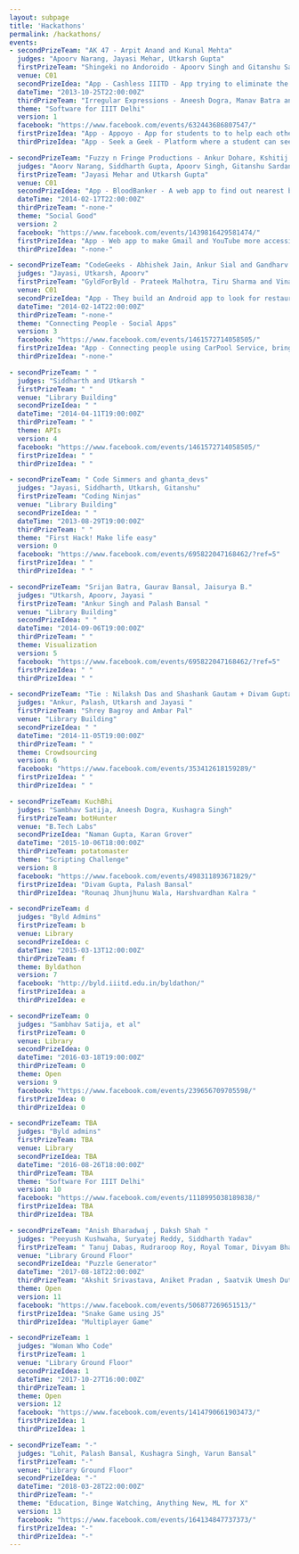 ```yaml
---
layout: subpage
title: 'Hackathons'
permalink: /hackathons/
events:
- secondPrizeTeam: "AK 47 - Arpit Anand and Kunal Mehta"
  judges: "Apoorv Narang, Jayasi Mehar, Utkarsh Gupta"
  firstPrizeTeam: "Shingeki no Andoroido - Apoorv Singh and Gitanshu Sardana"
  venue: C01
  secondPrizeIdea: "App - Cashless IIITD - App trying to eliminate the need of cash from places like Mess, Cafeteria etc. in IIITD. They created two Android apps- a buyer and a vendor app for secure payments through QR codes along with a cloud backend using Parse"
  dateTime: "2013-10-25T22:00:00Z"
  thirdPrizeTeam: "Irregular Expressions - Aneesh Dogra, Manav Batra and Tushar Gupta - All first years!"
  theme: "Software for IIIT Delhi"
  version: 1
  facebook: "https://www.facebook.com/events/632443686807547/"
  firstPrizeIdea: "App - Appoyo - App for students to to help each other out in sharing food orders, resources, lost n found and more. They created an Android app with a Ruby on Rails server with implementation of Google authentication, a secure API and Android push notifications."
  thirdPrizeIdea: "App - Seek a Geek - Platform where a student can seek help from someone else who has prior knowledge of a topic or subject. Wanted geeks to meet and learn through physical meetings. They created a Python web app using Google App Engine with frontend in HTML. Many advanced features were implemented in an easy way for setting up classes with each other."

- secondPrizeTeam: "Fuzzy n Fringe Productions - Ankur Dohare, Kshitij Jain and Magus Verma"
  judges: "Aoorv Narang, Siddharth Gupta, Apoorv Singh, Gitanshu Sardana"
  firstPrizeTeam: "Jayasi Mehar and Utkarsh Gupta"
  venue: C01
  secondPrizeIdea: "App - BloodBanker - A web app to find out nearest blood donors and post requirements for blood. They created a Ruby on Rails web app in which donors and those in need of blood could find each other on a Google Map to get in touch."
  dateTime: "2014-02-17T22:00:00Z"
  thirdPrizeTeam: "-none-"
  theme: "Social Good"
  version: 2
  facebook: "https://www.facebook.com/events/1439816429581474/"
  firstPrizeIdea: "App - Web app to make Gmail and YouTube more accessible for the blind and deaf. They created an Ruby on Rails web app which parsed Gmail's atom feed to read aloud email to blind people. They also implemented a Python script which they called from their Rails app to extract audio from YouTube videos, convert it to text with Google's speech engine and then display sign language for that text."
  thirdPrizeIdea: "-none-"

- secondPrizeTeam: "CodeGeeks - Abhishek Jain, Ankur Sial and Gandharv Kapoor"
  judges: "Jayasi, Utkarsh, Apoorv"
  firstPrizeTeam: "GyldForByld - Prateek Malhotra, Tiru Sharma and Vinayak Shukl"
  venue: C01
  secondPrizeIdea: "App - They build an Android app to look for restaurants approximately equidistant from all friends using the app on a map."
  dateTime: "2014-02-14T22:00:00Z"
  thirdPrizeTeam: "-none-"
  theme: "Connecting People - Social Apps"
  version: 3
  facebook: "https://www.facebook.com/events/1461572714058505/"
  firstPrizeIdea: "App - Connecting people using CarPool Service, bringing people together all over the city to save fuel and reduce pollution too. . They build a Django web app to find people travelling near you who share a common destination or even part of the route."
  thirdPrizeIdea: "-none-"

- secondPrizeTeam: " "
  judges: "Siddharth and Utkarsh "
  firstPrizeTeam: " "
  venue: "Library Building"
  secondPrizeIdea: " "
  dateTime: "2014-04-11T19:00:00Z"
  thirdPrizeTeam: " "
  theme: APIs
  version: 4
  facebook: "https://www.facebook.com/events/1461572714058505/"
  firstPrizeIdea: " "
  thirdPrizeIdea: " "

- secondPrizeTeam: " Code Simmers and ghanta_devs"
  judges: "Jayasi, Siddharth, Utkarsh, Gitanshu"
  firstPrizeTeam: "Coding Ninjas"
  venue: "Library Building"
  secondPrizeIdea: " "
  dateTime: "2013-08-29T19:00:00Z"
  thirdPrizeTeam: " "
  theme: "First Hack! Make life easy"
  version: 0
  facebook: "https://www.facebook.com/events/695822047168462/?ref=5"
  firstPrizeIdea: " "
  thirdPrizeIdea: " "

- secondPrizeTeam: "Srijan Batra, Gaurav Bansal, Jaisurya B."
  judges: "Utkarsh, Apoorv, Jayasi "
  firstPrizeTeam: "Ankur Singh and Palash Bansal "
  venue: "Library Building"
  secondPrizeIdea: " "
  dateTime: "2014-09-06T19:00:00Z"
  thirdPrizeTeam: " "
  theme: Visualization
  version: 5
  facebook: "https://www.facebook.com/events/695822047168462/?ref=5"
  firstPrizeIdea: " "
  thirdPrizeIdea: " "

- secondPrizeTeam: "Tie : Nilaksh Das and Shashank Gautam + Divam Gupta, Gautam Gupta and Harshvardhan Kalra"
  judges: "Ankur, Palash, Utkarsh and Jayasi "
  firstPrizeTeam: "Shrey Bagroy and Ambar Pal"
  venue: "Library Building"
  secondPrizeIdea: " "
  dateTime: "2014-11-05T19:00:00Z"
  thirdPrizeTeam: " "
  theme: Crowdsourcing
  version: 6
  facebook: "https://www.facebook.com/events/353412618159289/"
  firstPrizeIdea: " "
  thirdPrizeIdea: " "

- secondPrizeTeam: KuchBhi
  judges: "Sambhav Satija, Aneesh Dogra, Kushagra Singh"
  firstPrizeTeam: botHunter
  venue: "B.Tech Labs"
  secondPrizeIdea: "Naman Gupta, Karan Grover"
  dateTime: "2015-10-06T18:00:00Z"
  thirdPrizeTeam: potatomaster
  theme: "Scripting Challenge"
  version: 8
  facebook: "https://www.facebook.com/events/498311893671829/"
  firstPrizeIdea: "Divam Gupta, Palash Bansal"
  thirdPrizeIdea: "Rounaq Jhunjhunu Wala, Harshvardhan Kalra "

- secondPrizeTeam: d
  judges: "Byld Admins"
  firstPrizeTeam: b
  venue: Library
  secondPrizeIdea: c
  dateTime: "2015-03-13T12:00:00Z"
  thirdPrizeTeam: f
  theme: Byldathon
  version: 7
  facebook: "http://byld.iiitd.edu.in/byldathon/"
  firstPrizeIdea: a
  thirdPrizeIdea: e

- secondPrizeTeam: 0
  judges: "Sambhav Satija, et al"
  firstPrizeTeam: 0
  venue: Library
  secondPrizeIdea: 0
  dateTime: "2016-03-18T19:00:00Z"
  thirdPrizeTeam: 0
  theme: Open
  version: 9
  facebook: "https://www.facebook.com/events/239656709705598/"
  firstPrizeIdea: 0
  thirdPrizeIdea: 0

- secondPrizeTeam: TBA
  judges: "Byld admins"
  firstPrizeTeam: TBA
  venue: Library
  secondPrizeIdea: TBA
  dateTime: "2016-08-26T18:00:00Z"
  thirdPrizeTeam: TBA
  theme: "Software For IIIT Delhi"
  version: 10
  facebook: "https://www.facebook.com/events/1118995038189838/"
  firstPrizeIdea: TBA
  thirdPrizeIdea: TBA

- secondPrizeTeam: "Anish Bharadwaj , Daksh Shah "
  judges: "Peeyush Kushwaha, Suryatej Reddy, Siddharth Yadav"
  firstPrizeTeam: " Tanuj Dabas, Rudraroop Roy, Royal Tomar, Divyam Bhagchandani "
  venue: "Library Ground Floor"
  secondPrizeIdea: "Puzzle Generator"
  dateTime: "2017-08-18T22:00:00Z"
  thirdPrizeTeam: "Akshit Srivastava, Aniket Pradan , Saatvik Umesh Dutt"
  theme: Open
  version: 11
  facebook: "https://www.facebook.com/events/506877269651513/"
  firstPrizeIdea: "Snake Game using JS"
  thirdPrizeIdea: "Multiplayer Game"

- secondPrizeTeam: 1
  judges: "Woman Who Code"
  firstPrizeTeam: 1
  venue: "Library Ground Floor"
  secondPrizeIdea: 1
  dateTime: "2017-10-27T16:00:00Z"
  thirdPrizeTeam: 1
  theme: Open
  version: 12
  facebook: "https://www.facebook.com/events/1414790661903473/"
  firstPrizeIdea: 1
  thirdPrizeIdea: 1

- secondPrizeTeam: "-"
  judges: "Lohit, Palash Bansal, Kushagra Singh, Varun Bansal"
  firstPrizeTeam: "-"
  venue: "Library Ground Floor"
  secondPrizeIdea: "-"
  dateTime: "2018-03-28T22:00:00Z"
  thirdPrizeTeam: "-"
  theme: "Education, Binge Watching, Anything New, ML for X"
  version: 13
  facebook: "https://www.facebook.com/events/164134847737373/"
  firstPrizeIdea: "-"
  thirdPrizeIdea: "-"
---
```

